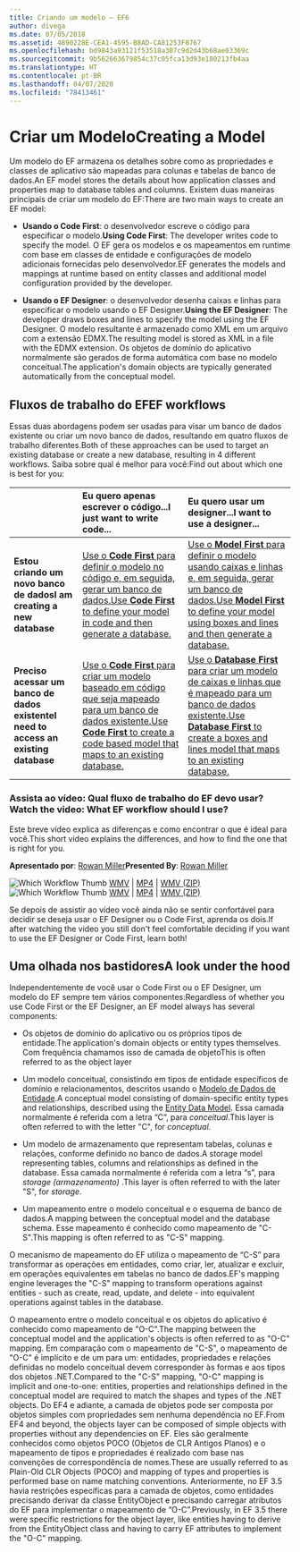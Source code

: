 ```yaml
---
title: Criando um modelo – EF6
author: divega
ms.date: 07/05/2018
ms.assetid: 4890228E-CEA1-4595-B8AD-CA81253F8767
ms.openlocfilehash: bd9843a93121f53518a307c9d2d43b68ae03369c
ms.sourcegitcommit: 9b562663679854c37c05fca13d93e180213fb4aa
ms.translationtype: HT
ms.contentlocale: pt-BR
ms.lasthandoff: 04/07/2020
ms.locfileid: "78413461"
---
```

# <a name="creating-a-model"></a><span data-ttu-id="d6dec-102">Criar um Modelo</span><span class="sxs-lookup"><span data-stu-id="d6dec-102">Creating a Model</span></span>

<span data-ttu-id="d6dec-103">Um modelo do EF armazena os detalhes sobre como as propriedades e classes de aplicativo são mapeadas para colunas e tabelas de banco de dados.</span><span class="sxs-lookup"><span data-stu-id="d6dec-103">An EF model stores the details about how application classes and properties map to database tables and columns.</span></span> <span data-ttu-id="d6dec-104">Existem duas maneiras principais de criar um modelo do EF:</span><span class="sxs-lookup"><span data-stu-id="d6dec-104">There are two main ways to create an EF model:</span></span>

- <span data-ttu-id="d6dec-105">**Usando o Code First**: o desenvolvedor escreve o código para especificar o modelo.</span><span class="sxs-lookup"><span data-stu-id="d6dec-105">**Using Code First**: The developer writes code to specify the model.</span></span> <span data-ttu-id="d6dec-106">O EF gera os modelos e os mapeamentos em runtime com base em classes de entidade e configurações de modelo adicionais fornecidas pelo desenvolvedor.</span><span class="sxs-lookup"><span data-stu-id="d6dec-106">EF generates the models and mappings at runtime based on entity classes and additional model configuration provided by the developer.</span></span>

- <span data-ttu-id="d6dec-107">**Usando o EF Designer**: o desenvolvedor desenha caixas e linhas para especificar o modelo usando o EF Designer.</span><span class="sxs-lookup"><span data-stu-id="d6dec-107">**Using the EF Designer**: The developer draws boxes and lines to specify the model using the EF Designer.</span></span> <span data-ttu-id="d6dec-108">O modelo resultante é armazenado como XML em um arquivo com a extensão EDMX.</span><span class="sxs-lookup"><span data-stu-id="d6dec-108">The resulting model is stored as XML in a file with the EDMX extension.</span></span> <span data-ttu-id="d6dec-109">Os objetos de domínio do aplicativo normalmente são gerados de forma automática com base no modelo conceitual.</span><span class="sxs-lookup"><span data-stu-id="d6dec-109">The application's domain objects are typically generated automatically from the conceptual model.</span></span>

## <a name="ef-workflows"></a><span data-ttu-id="d6dec-110">Fluxos de trabalho do EF</span><span class="sxs-lookup"><span data-stu-id="d6dec-110">EF workflows</span></span>

<span data-ttu-id="d6dec-111">Essas duas abordagens podem ser usadas para visar um banco de dados existente ou criar um novo banco de dados, resultando em quatro fluxos de trabalho diferentes.</span><span class="sxs-lookup"><span data-stu-id="d6dec-111">Both of these approaches can be used to target an existing database or create a new database, resulting in 4 different workflows.</span></span>
<span data-ttu-id="d6dec-112">Saiba sobre qual é melhor para você:</span><span class="sxs-lookup"><span data-stu-id="d6dec-112">Find out about which one is best for you:</span></span>  

|                                           | <span data-ttu-id="d6dec-113">Eu quero apenas escrever o código...</span><span class="sxs-lookup"><span data-stu-id="d6dec-113">I just want to write code...</span></span>                                                                                                                   | <span data-ttu-id="d6dec-114">Eu quero usar um designer...</span><span class="sxs-lookup"><span data-stu-id="d6dec-114">I want to use a designer...</span></span>                                                                                                                        |
|:------------------------------------------|:-----------------------------------------------------------------------------------------------------------------------------------------------|:---------------------------------------------------------------------------------------------------------------------------------------------------|
| <span data-ttu-id="d6dec-115">**Estou criando um novo banco de dados**</span><span class="sxs-lookup"><span data-stu-id="d6dec-115">**I am creating a new database**</span></span>          | [<span data-ttu-id="d6dec-116">Use o **Code First** para definir o modelo no código e, em seguida, gerar um banco de dados.</span><span class="sxs-lookup"><span data-stu-id="d6dec-116">Use **Code First** to define your model in code and then generate a database.</span></span>](~/ef6/modeling/code-first/workflows/new-database.md)           | [<span data-ttu-id="d6dec-117">Use o **Model First** para definir o modelo usando caixas e linhas e, em seguida, gerar um banco de dados.</span><span class="sxs-lookup"><span data-stu-id="d6dec-117">Use **Model First** to define your model using boxes and lines and then generate a database.</span></span>](~/ef6/modeling/designer/workflows/model-first.md)   |
| <span data-ttu-id="d6dec-118">**Preciso acessar um banco de dados existente**</span><span class="sxs-lookup"><span data-stu-id="d6dec-118">**I need to access an existing database**</span></span> | [<span data-ttu-id="d6dec-119">Use o **Code First** para criar um modelo baseado em código que seja mapeado para um banco de dados existente.</span><span class="sxs-lookup"><span data-stu-id="d6dec-119">Use **Code First** to create a code based model that maps to an existing database.</span></span>](~/ef6/modeling/code-first/workflows/existing-database.md) | [<span data-ttu-id="d6dec-120">Use o **Database First** para criar um modelo de caixas e linhas que é mapeado para um banco de dados existente.</span><span class="sxs-lookup"><span data-stu-id="d6dec-120">Use **Database First** to create a boxes and lines model that maps to an existing database.</span></span>](~/ef6/modeling/designer/workflows/database-first.md) |

### <a name="watch-the-video-what-ef-workflow-should-i-use"></a><span data-ttu-id="d6dec-121">Assista ao vídeo: Qual fluxo de trabalho do EF devo usar?</span><span class="sxs-lookup"><span data-stu-id="d6dec-121">Watch the video: What EF workflow should I use?</span></span>

<span data-ttu-id="d6dec-122">Este breve vídeo explica as diferenças e como encontrar o que é ideal para você.</span><span class="sxs-lookup"><span data-stu-id="d6dec-122">This short video explains the differences, and how to find the one that is right for you.</span></span>

<span data-ttu-id="d6dec-123">**Apresentado por**: [Rowan Miller](https://romiller.com/)</span><span class="sxs-lookup"><span data-stu-id="d6dec-123">**Presented By**: [Rowan Miller](https://romiller.com/)</span></span>

<span data-ttu-id="d6dec-124">![Which Workflow Thumb](../media/whichworkflow-thumb.png) [WMV](https://download.microsoft.com/download/8/F/8/8F81F4CD-3678-4229-8D79-0C63FFA3C595/HDI_ITPro_Technet_winvideo_ChoseYourWorkflow.wmv) | [MP4](https://download.microsoft.com/download/8/F/8/8F81F4CD-3678-4229-8D79-0C63FFA3C595/HDI_ITPro_Technet_mp4video_ChoseYourWorkflow.m4v) | [WMV (ZIP)](https://download.microsoft.com/download/8/F/8/8F81F4CD-3678-4229-8D79-0C63FFA3C595/HDI_ITPro_Technet_winvideo_ChoseYourWorkflow.zip)</span><span class="sxs-lookup"><span data-stu-id="d6dec-124">![Which Workflow Thumb](../media/whichworkflow-thumb.png) [WMV](https://download.microsoft.com/download/8/F/8/8F81F4CD-3678-4229-8D79-0C63FFA3C595/HDI_ITPro_Technet_winvideo_ChoseYourWorkflow.wmv) | [MP4](https://download.microsoft.com/download/8/F/8/8F81F4CD-3678-4229-8D79-0C63FFA3C595/HDI_ITPro_Technet_mp4video_ChoseYourWorkflow.m4v) | [WMV (ZIP)](https://download.microsoft.com/download/8/F/8/8F81F4CD-3678-4229-8D79-0C63FFA3C595/HDI_ITPro_Technet_winvideo_ChoseYourWorkflow.zip)</span></span>

<span data-ttu-id="d6dec-125">Se depois de assistir ao vídeo você ainda não se sentir confortável para decidir se deseja usar o EF Designer ou o Code First, aprenda os dois.</span><span class="sxs-lookup"><span data-stu-id="d6dec-125">If after watching the video you still don't feel comfortable deciding if you want to use the EF Designer or Code First, learn both!</span></span>

## <a name="a-look-under-the-hood"></a><span data-ttu-id="d6dec-126">Uma olhada nos bastidores</span><span class="sxs-lookup"><span data-stu-id="d6dec-126">A look under the hood</span></span>

<span data-ttu-id="d6dec-127">Independentemente de você usar o Code First ou o EF Designer, um modelo do EF sempre tem vários componentes:</span><span class="sxs-lookup"><span data-stu-id="d6dec-127">Regardless of whether you use Code First or the EF Designer, an EF model always has several components:</span></span>

- <span data-ttu-id="d6dec-128">Os objetos de domínio do aplicativo ou os próprios tipos de entidade.</span><span class="sxs-lookup"><span data-stu-id="d6dec-128">The application's domain objects or entity types themselves.</span></span> <span data-ttu-id="d6dec-129">Com frequência chamamos isso de camada de objeto</span><span class="sxs-lookup"><span data-stu-id="d6dec-129">This is often referred to as the object layer</span></span>

- <span data-ttu-id="d6dec-130">Um modelo conceitual, consistindo em tipos de entidade específicos de domínio e relacionamentos, descritos usando o [Modelo de Dados de Entidade](~/ef6/resources/glossary.md#entity-data-model).</span><span class="sxs-lookup"><span data-stu-id="d6dec-130">A conceptual model consisting of domain-specific entity types and relationships, described using the [Entity Data Model](~/ef6/resources/glossary.md#entity-data-model).</span></span> <span data-ttu-id="d6dec-131">Essa camada normalmente é referida com a letra “C”, para _conceitual_.</span><span class="sxs-lookup"><span data-stu-id="d6dec-131">This layer is often referred to with the letter "C", for _conceptual_.</span></span>

- <span data-ttu-id="d6dec-132">Um modelo de armazenamento que representam tabelas, colunas e relações, conforme definido no banco de dados.</span><span class="sxs-lookup"><span data-stu-id="d6dec-132">A storage model representing tables, columns and relationships as defined in the database.</span></span> <span data-ttu-id="d6dec-133">Essa camada normalmente é referida com a letra “s”, para _storage (armazenamento)_ .</span><span class="sxs-lookup"><span data-stu-id="d6dec-133">This layer is often referred to with the later "S", for _storage_.</span></span>  

- <span data-ttu-id="d6dec-134">Um mapeamento entre o modelo conceitual e o esquema de banco de dados.</span><span class="sxs-lookup"><span data-stu-id="d6dec-134">A mapping between the conceptual model and the database schema.</span></span> <span data-ttu-id="d6dec-135">Esse mapeamento é conhecido como mapeamento de "C-S".</span><span class="sxs-lookup"><span data-stu-id="d6dec-135">This mapping is often referred to as "C-S" mapping.</span></span>

<span data-ttu-id="d6dec-136">O mecanismo de mapeamento do EF utiliza o mapeamento de “C-S” para transformar as operações em entidades, como criar, ler, atualizar e excluir, em operações equivalentes em tabelas no banco de dados.</span><span class="sxs-lookup"><span data-stu-id="d6dec-136">EF's mapping engine leverages the "C-S" mapping to transform operations against entities - such as create, read, update, and delete - into equivalent operations against tables in the database.</span></span>

<span data-ttu-id="d6dec-137">O mapeamento entre o modelo conceitual e os objetos do aplicativo é conhecido como mapeamento de "O-C".</span><span class="sxs-lookup"><span data-stu-id="d6dec-137">The mapping between the conceptual model and the application's objects is often referred to as "O-C" mapping.</span></span> <span data-ttu-id="d6dec-138">Em comparação com o mapeamento de "C-S", o mapeamento de "O-C" é implícito e de um para um: entidades, propriedades e relações definidas no modelo conceitual devem corresponder às formas e aos tipos dos objetos .NET.</span><span class="sxs-lookup"><span data-stu-id="d6dec-138">Compared to the "C-S" mapping, "O-C" mapping is implicit and one-to-one: entities, properties and relationships defined in the conceptual model are required to match the shapes and types of the .NET objects.</span></span> <span data-ttu-id="d6dec-139">Do EF4 e adiante, a camada de objetos pode ser composta por objetos simples com propriedades sem nenhuma dependência no EF.</span><span class="sxs-lookup"><span data-stu-id="d6dec-139">From EF4 and beyond, the objects layer can be composed of simple objects with properties without any dependencies on EF.</span></span> <span data-ttu-id="d6dec-140">Eles são geralmente conhecidos como objetos POCO (Objetos de CLR Antigos Planos) e o mapeamento de tipos e propriedades é realizado com base nas convenções de correspondência de nomes.</span><span class="sxs-lookup"><span data-stu-id="d6dec-140">These are usually referred to as Plain-Old CLR Objects (POCO) and mapping of types and properties is performed base on name matching conventions.</span></span> <span data-ttu-id="d6dec-141">Anteriormente, no EF 3.5 havia restrições específicas para a camada de objetos, como entidades precisando derivar da classe EntityObject e precisando carregar atributos do EF para implementar o mapeamento de “O-C”.</span><span class="sxs-lookup"><span data-stu-id="d6dec-141">Previously, in EF 3.5 there were specific restrictions for the object layer, like entities having to derive from the EntityObject class and having to carry EF attributes to implement the "O-C" mapping.</span></span>
